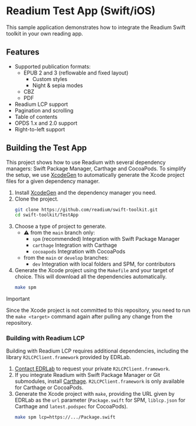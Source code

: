 # Readium Test App (Swift/iOS)

This sample application demonstrates how to integrate the Readium Swift toolkit in your own reading app.

## Features

* Supported publication formats:
    * EPUB 2 and 3 (reflowable and fixed layout)
        * Custom styles
        * Night & sepia modes
    * CBZ
    * PDF
* Readium LCP support
* Pagination and scrolling
* Table of contents
* OPDS 1.x and 2.0 support
* Right-to-left support

## Building the Test App

This project shows how to use Readium with several dependency managers: Swift Package Manager, Carthage and CocoaPods. To simplify the setup, we use [XcodeGen](https://github.com/yonaskolb/XcodeGen) to automatically generate the Xcode project files for a given dependency manager.

1. Install [XcodeGen](https://github.com/yonaskolb/XcodeGen) and the dependency manager you need.
2. Clone the project.
    ```sh
    git clone https://github.com/readium/swift-toolkit.git
    cd swift-toolkit/TestApp
    ```
3. Choose a type of project to generate.
    * :warning: from the `main` branch only:
        * `spm` (recommended) Integration with Swift Package Manager
        * `carthage` Integration with Carthage
        * `cocoapods` Integration with CocoaPods
    * from the `main` or `develop` branches:
        * `dev` Integration with local folders and SPM, for contributors
4. Generate the Xcode project using the `Makefile` and your target of choice. This will download all the dependencies automatically.
    ```sh
    make spm
    ```

> [!IMPORTANT]
> Since the Xcode project is not committed to this repository, you need to run the `make <target>` command again after pulling any change from the repository.

### Building with Readium LCP

Building with Readium LCP requires additional dependencies, including the library `R2LCPClient.framework` provided by EDRLab.

1. [Contact EDRLab](mailto:contact@edrlab.org) to request your private `R2LCPClient.framework`.
2. If you integrate Readium with Swift Package Manager or Git submodules, install [Carthage](https://github.com/Carthage/Carthage). `R2LCPClient.framework` is only available for Carthage or CocoaPods.
3. Generate the Xcode project with `make`, providing the URL given by EDRLab as the `url` parameter (`Package.swift` for SPM, `liblcp.json` for Carthage and `latest.podspec` for CocoaPods).
    ```sh
    make spm lcp=https://.../Package.swift
    ```

